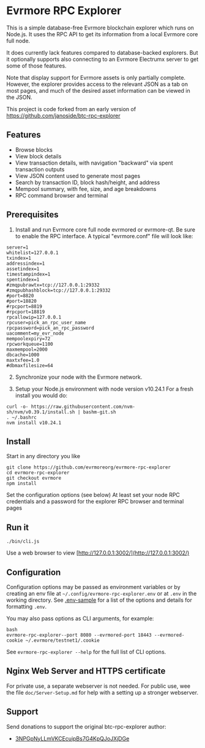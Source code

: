 # Evrmore RPC Explorer


This is a simple database-free Evrmore blockchain explorer which runs on Node.js. It uses the RPC API to get its information from a local Evrmore core full node.

It does currently lack features compared to database-backed explorers. But it optionally supports also connecting to an Evrmore Electrumx server to get some of those features.

Note that display support for Evrmore assets is only partially complete. However, the explorer provides access to the relevant JSON as a tab on most pages, and much of the desired asset information can be viewed in the JSON.

This project is code forked from an early version of https://github.com/janoside/btc-rpc-explorer

## Features

* Browse blocks
* View block details
* View transaction details, with navigation "backward" via spent transaction outputs
* View JSON content used to generate most pages
* Search by transaction ID, block hash/height, and address
* Mempool summary, with fee, size, and age breakdowns
* RPC command browser and terminal

## Prerequisites

1. Install and run Evrmore core full node evrmored or evrmore-qt. Be sure to enable the RPC interface. A typical "evrmore.conf" file will look like:
``` 
server=1
whitelist=127.0.0.1
txindex=1
addressindex=1
assetindex=1
timestampindex=1
spentindex=1
#zmqpubrawtx=tcp://127.0.0.1:29332
#zmqpubhashblock=tcp://127.0.0.1:29332
#port=8820
#port=18820
#rpcport=8819
#rpcport=18819
rpcallowip=127.0.0.1
rpcuser=pick_an_rpc_user_name
rpcpassword=pick_an_rpc_password
uacomment=my_evr_node
mempoolexpiry=72
rpcworkqueue=1100
maxmempool=2000
dbcache=1000
maxtxfee=1.0
#dbmaxfilesize=64
```

2. Synchronize your node with the Evrmore network.

3. Setup your Node.js environment with node version v10.24.1
   For a fresh install you would do:

``` 
curl -o- https://raw.githubusercontent.com/nvm-sh/nvm/v0.39.1/install.sh | bashm-git.sh
. ~/.bashrc
nvm install v10.24.1
```

## Install

Start in any directory you like

``` 
git clone https://github.com/evrmoreorg/evrmore-rpc-explorer
cd evrmore-rpc-explorer
git checkout evrmore
npm install
```

Set the configuration options (see below)
At least set your node RPC credentials and a password for the explorer RPC browser and terminal pages

## Run it

``` 
./bin/cli.js
```

Use a web browser to view [http://127.0.0.1:3002/](http://127.0.0.1:3002/) 


## Configuration

Configuration options may be passed as environment variables
or by creating an env file at `~/.config/evrmore-rpc-explorer.env`
or at `.env` in the working directory.
See [.env-sample](.env-sample) for a list of the options and details for formatting `.env`.

You may also pass options as CLI arguments, for example:

``` 
bash
evrmore-rpc-explorer--port 8080 --evrmored-port 18443 --evrmored-cookie ~/.evrmore/testnet1/.cookie
```

See `evrmore-rpc-explorer --help` for the full list of CLI options.

## Nginx Web Server and HTTPS certificate

For private use, a separate webserver is not needed.
For public use, wee the file `doc/Server-Setup.md` for help with a setting up a stronger webserver.


## Support

Send donations to support the original btc-rpc-explorer author:

* [3NPGpNyLLmVKCEcuipBs7G4KpQJoJXjDGe](bitcoin:3NPGpNyLLmVKCEcuipBs7G4KpQJoJXjDGe)

